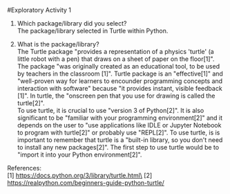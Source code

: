 #Exploratory Activity 1


1. Which package/library did you select?\
   The package/library selected in Turtle within Python.

2. What is the package/library?\
   The Turtle package "provides a representation of a physics 'turtle' (a little robot with a pen) that draws on a sheet of paper on the floor[1]". The package "was originally created as an educational tool, to be used by teachers in the classroom [1]". Turtle package is an "effective[1]" and "well-proven way for learners to encounder programming concepts and interaction with software" because "it provides instant, visible feedback [1]". In turtle, the "onscreen pen that you use for drawing is called the turtle[2]". \
   To use turtle, it is crucial to use "version 3 of Python[2]". It is also significant to be "familiar with your programming environment[2]" and it depends on the user to "use applications like IDLE or Jupyter Notebook to program with turtle[2]" or probably use "REPL[2]". To use turtle, is is important to remember that turtle is a "built-in library, so you don't need to install any new packages[2]". The first step to use turtle would be to "import it into your Python environment[2]". 







References:\
[1] https://docs.python.org/3/library/turtle.html\
[2] https://realpython.com/beginners-guide-python-turtle/ 




















   

